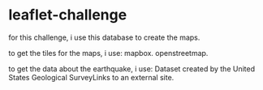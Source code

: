 # leaflet-challenge

for this challenge, i use this database to create the maps.

to get the tiles for the maps, i use:
    mapbox.
    openstreetmap.

to get the data about the earthquake, i use:
    Dataset created by the United States Geological SurveyLinks to an external site.

